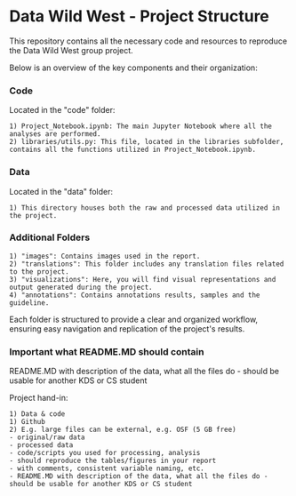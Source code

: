 # Data Wild West - Project Structure

This repository contains all the necessary code and resources to reproduce the Data Wild West group project. 

Below is an overview of the key components and their organization:

### Code
Located in the "code" folder:

    1) Project_Notebook.ipynb: The main Jupyter Notebook where all the analyses are performed.
    2) libraries/utils.py: This file, located in the libraries subfolder, 
    contains all the functions utilized in Project_Notebook.ipynb.

### Data
Located in the "data" folder:

    1) This directory houses both the raw and processed data utilized in the project.

### Additional Folders
    1) "images": Contains images used in the report.
    2) "translations": This folder includes any translation files related to the project.
    3) "visualizations": Here, you will find visual representations and output generated during the project.
    4) "annotations": Contains annotations results, samples and the guideline.

Each folder is structured to provide a clear and organized workflow, ensuring easy navigation and replication of the project's results.



### Important what README.MD should contain

README.MD with description of the data, what all the files do - should be usable for another KDS or CS student

Project hand-in:

    1) Data & code
    1) Github
    2) E.g. large files can be external, e.g. OSF (5 GB free)
    - original/raw data
    - processed data
    - code/scripts you used for processing, analysis
    - should reproduce the tables/figures in your report
    - with comments, consistent variable naming, etc.
    - README.MD with description of the data, what all the files do - should be usable for another KDS or CS student